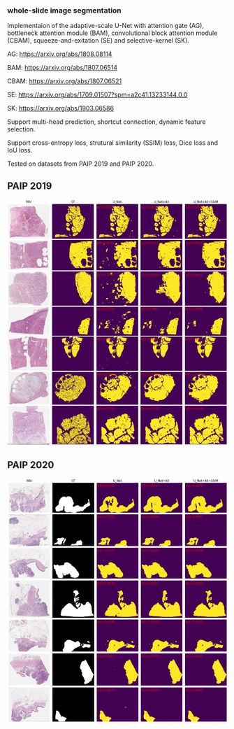 ### whole-slide image segmentation


Implementaion of the adaptive-scale U-Net with attention gate (AG), bottleneck attention module (BAM), convolutional block attention module (CBAM), squeeze-and-exitation (SE) and selective-kernel (SK).

AG: https://arxiv.org/abs/1808.08114

BAM: https://arxiv.org/abs/1807.06514

CBAM: https://arxiv.org/abs/1807.06521

SE: https://arxiv.org/abs/1709.01507?spm=a2c41.13233144.0.0

SK: https://arxiv.org/abs/1903.06586

Support multi-head prediction, shortcut connection, dynamic feature selection.

Support cross-entropy loss, strutural similarity (SSIM) loss, Dice loss and IoU loss.

Tested on datasets from PAIP 2019 and PAIP 2020.

## PAIP 2019
![2019](/results/segmap.jpeg)

## PAIP 2020
![2019](/results/segmap2020.jpeg)
